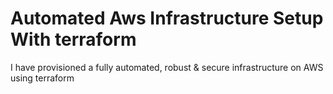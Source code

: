 # Automated Aws Infrastructure Setup With terraform
I have provisioned a fully automated, robust &amp; secure infrastructure on AWS using terraform
